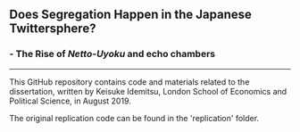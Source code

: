 ## Does Segregation Happen in the Japanese Twittersphere?
### - The Rise of _Netto-Uyoku_ and echo chambers
---

This GitHub repository contains code and materials related to the dissertation, written by Keisuke Idemitsu, London School of Economics and Political Science, in August 2019.

The original replication code can be found in the 'replication' folder.